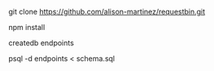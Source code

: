 git clone https://github.com/alison-martinez/requestbin.git

npm install

createdb endpoints

psql -d endpoints < schema.sql
